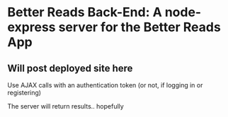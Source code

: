 # Better Reads Back-End: A node-express server for the Better Reads App

## Will post deployed site here

Use AJAX calls with an authentication token (or not, if logging in or registering)

The server will return results.. hopefully

